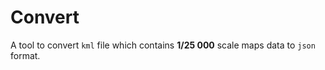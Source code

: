 # Convert

A tool to convert `kml` file which contains **1/25 000** scale maps data to `json` format.